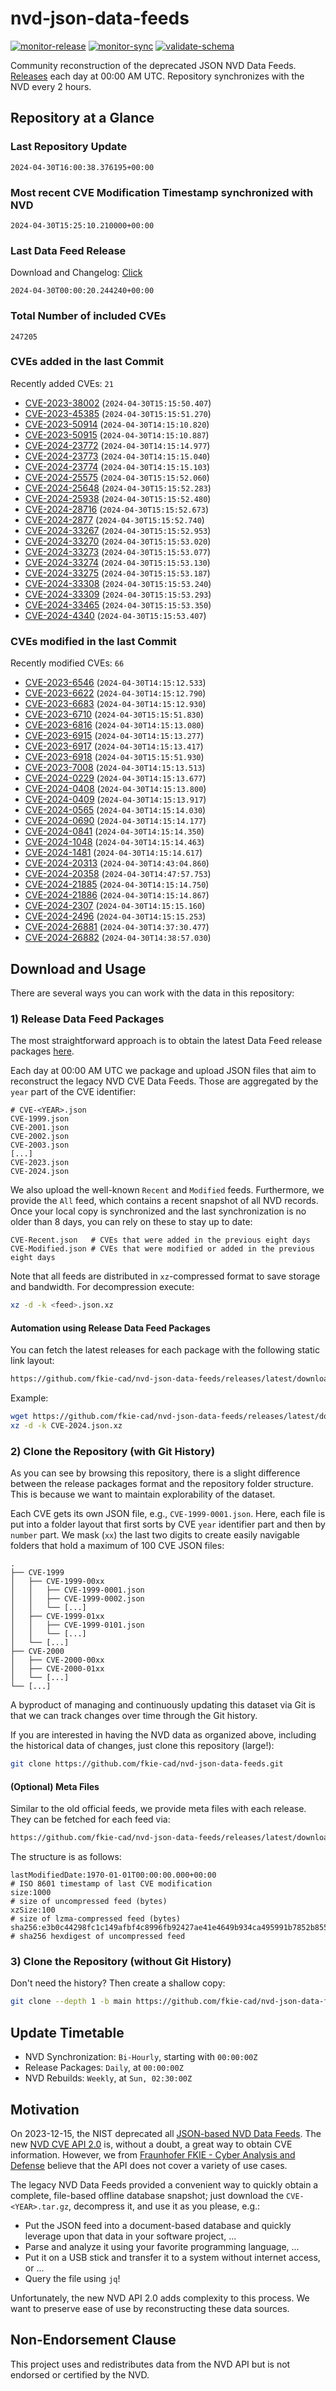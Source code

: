 # nvd-json-data-feeds

[![monitor-release](https://github.com/fkie-cad/nvd-json-data-feeds/actions/workflows/monitor_release.yml/badge.svg)](https://github.com/fkie-cad/nvd-json-data-feeds/actions/workflows/monitor_release.yml)
[![monitor-sync](https://github.com/fkie-cad/nvd-json-data-feeds/actions/workflows/monitor_sync.yml/badge.svg)](https://github.com/fkie-cad/nvd-json-data-feeds/actions/workflows/monitor_sync.yml)
[![validate-schema](https://github.com/fkie-cad/nvd-json-data-feeds/actions/workflows/validate_schema.yml/badge.svg)](https://github.com/fkie-cad/nvd-json-data-feeds/actions/workflows/validate_schema.yml)

Community reconstruction of the deprecated JSON NVD Data Feeds.
[Releases](https://github.com/fkie-cad/nvd-json-data-feeds/releases/latest) each day at 00:00 AM UTC.
Repository synchronizes with the NVD every 2 hours.

## Repository at a Glance

### Last Repository Update

```plain
2024-04-30T16:00:38.376195+00:00
```

### Most recent CVE Modification Timestamp synchronized with NVD

```plain
2024-04-30T15:25:10.210000+00:00
```

### Last Data Feed Release

Download and Changelog: [Click](https://github.com/fkie-cad/nvd-json-data-feeds/releases/latest)

```plain
2024-04-30T00:00:20.244240+00:00
```

### Total Number of included CVEs

```plain
247205
```

### CVEs added in the last Commit

Recently added CVEs: `21`

- [CVE-2023-38002](CVE-2023/CVE-2023-380xx/CVE-2023-38002.json) (`2024-04-30T15:15:50.407`)
- [CVE-2023-45385](CVE-2023/CVE-2023-453xx/CVE-2023-45385.json) (`2024-04-30T15:15:51.270`)
- [CVE-2023-50914](CVE-2023/CVE-2023-509xx/CVE-2023-50914.json) (`2024-04-30T14:15:10.820`)
- [CVE-2023-50915](CVE-2023/CVE-2023-509xx/CVE-2023-50915.json) (`2024-04-30T14:15:10.887`)
- [CVE-2024-23772](CVE-2024/CVE-2024-237xx/CVE-2024-23772.json) (`2024-04-30T14:15:14.977`)
- [CVE-2024-23773](CVE-2024/CVE-2024-237xx/CVE-2024-23773.json) (`2024-04-30T14:15:15.040`)
- [CVE-2024-23774](CVE-2024/CVE-2024-237xx/CVE-2024-23774.json) (`2024-04-30T14:15:15.103`)
- [CVE-2024-25575](CVE-2024/CVE-2024-255xx/CVE-2024-25575.json) (`2024-04-30T15:15:52.060`)
- [CVE-2024-25648](CVE-2024/CVE-2024-256xx/CVE-2024-25648.json) (`2024-04-30T15:15:52.283`)
- [CVE-2024-25938](CVE-2024/CVE-2024-259xx/CVE-2024-25938.json) (`2024-04-30T15:15:52.480`)
- [CVE-2024-28716](CVE-2024/CVE-2024-287xx/CVE-2024-28716.json) (`2024-04-30T15:15:52.673`)
- [CVE-2024-2877](CVE-2024/CVE-2024-28xx/CVE-2024-2877.json) (`2024-04-30T15:15:52.740`)
- [CVE-2024-33267](CVE-2024/CVE-2024-332xx/CVE-2024-33267.json) (`2024-04-30T15:15:52.953`)
- [CVE-2024-33270](CVE-2024/CVE-2024-332xx/CVE-2024-33270.json) (`2024-04-30T15:15:53.020`)
- [CVE-2024-33273](CVE-2024/CVE-2024-332xx/CVE-2024-33273.json) (`2024-04-30T15:15:53.077`)
- [CVE-2024-33274](CVE-2024/CVE-2024-332xx/CVE-2024-33274.json) (`2024-04-30T15:15:53.130`)
- [CVE-2024-33275](CVE-2024/CVE-2024-332xx/CVE-2024-33275.json) (`2024-04-30T15:15:53.187`)
- [CVE-2024-33308](CVE-2024/CVE-2024-333xx/CVE-2024-33308.json) (`2024-04-30T15:15:53.240`)
- [CVE-2024-33309](CVE-2024/CVE-2024-333xx/CVE-2024-33309.json) (`2024-04-30T15:15:53.293`)
- [CVE-2024-33465](CVE-2024/CVE-2024-334xx/CVE-2024-33465.json) (`2024-04-30T15:15:53.350`)
- [CVE-2024-4340](CVE-2024/CVE-2024-43xx/CVE-2024-4340.json) (`2024-04-30T15:15:53.407`)


### CVEs modified in the last Commit

Recently modified CVEs: `66`

- [CVE-2023-6546](CVE-2023/CVE-2023-65xx/CVE-2023-6546.json) (`2024-04-30T14:15:12.533`)
- [CVE-2023-6622](CVE-2023/CVE-2023-66xx/CVE-2023-6622.json) (`2024-04-30T14:15:12.790`)
- [CVE-2023-6683](CVE-2023/CVE-2023-66xx/CVE-2023-6683.json) (`2024-04-30T14:15:12.930`)
- [CVE-2023-6710](CVE-2023/CVE-2023-67xx/CVE-2023-6710.json) (`2024-04-30T15:15:51.830`)
- [CVE-2023-6816](CVE-2023/CVE-2023-68xx/CVE-2023-6816.json) (`2024-04-30T14:15:13.080`)
- [CVE-2023-6915](CVE-2023/CVE-2023-69xx/CVE-2023-6915.json) (`2024-04-30T14:15:13.277`)
- [CVE-2023-6917](CVE-2023/CVE-2023-69xx/CVE-2023-6917.json) (`2024-04-30T14:15:13.417`)
- [CVE-2023-6918](CVE-2023/CVE-2023-69xx/CVE-2023-6918.json) (`2024-04-30T15:15:51.930`)
- [CVE-2023-7008](CVE-2023/CVE-2023-70xx/CVE-2023-7008.json) (`2024-04-30T14:15:13.513`)
- [CVE-2024-0229](CVE-2024/CVE-2024-02xx/CVE-2024-0229.json) (`2024-04-30T14:15:13.677`)
- [CVE-2024-0408](CVE-2024/CVE-2024-04xx/CVE-2024-0408.json) (`2024-04-30T14:15:13.800`)
- [CVE-2024-0409](CVE-2024/CVE-2024-04xx/CVE-2024-0409.json) (`2024-04-30T14:15:13.917`)
- [CVE-2024-0565](CVE-2024/CVE-2024-05xx/CVE-2024-0565.json) (`2024-04-30T14:15:14.030`)
- [CVE-2024-0690](CVE-2024/CVE-2024-06xx/CVE-2024-0690.json) (`2024-04-30T14:15:14.177`)
- [CVE-2024-0841](CVE-2024/CVE-2024-08xx/CVE-2024-0841.json) (`2024-04-30T14:15:14.350`)
- [CVE-2024-1048](CVE-2024/CVE-2024-10xx/CVE-2024-1048.json) (`2024-04-30T14:15:14.463`)
- [CVE-2024-1481](CVE-2024/CVE-2024-14xx/CVE-2024-1481.json) (`2024-04-30T14:15:14.617`)
- [CVE-2024-20313](CVE-2024/CVE-2024-203xx/CVE-2024-20313.json) (`2024-04-30T14:43:04.860`)
- [CVE-2024-20358](CVE-2024/CVE-2024-203xx/CVE-2024-20358.json) (`2024-04-30T14:47:57.753`)
- [CVE-2024-21885](CVE-2024/CVE-2024-218xx/CVE-2024-21885.json) (`2024-04-30T14:15:14.750`)
- [CVE-2024-21886](CVE-2024/CVE-2024-218xx/CVE-2024-21886.json) (`2024-04-30T14:15:14.867`)
- [CVE-2024-2307](CVE-2024/CVE-2024-23xx/CVE-2024-2307.json) (`2024-04-30T14:15:15.160`)
- [CVE-2024-2496](CVE-2024/CVE-2024-24xx/CVE-2024-2496.json) (`2024-04-30T14:15:15.253`)
- [CVE-2024-26881](CVE-2024/CVE-2024-268xx/CVE-2024-26881.json) (`2024-04-30T14:37:30.477`)
- [CVE-2024-26882](CVE-2024/CVE-2024-268xx/CVE-2024-26882.json) (`2024-04-30T14:38:57.030`)


## Download and Usage

There are several ways you can work with the data in this repository:

### 1) Release Data Feed Packages

The most straightforward approach is to obtain the latest Data Feed release packages [here](https://github.com/fkie-cad/nvd-json-data-feeds/releases/latest).

Each day at 00:00 AM UTC we package and upload JSON files that aim to reconstruct the legacy NVD CVE Data Feeds.
Those are aggregated by the `year` part of the CVE identifier:

```
# CVE-<YEAR>.json
CVE-1999.json
CVE-2001.json
CVE-2002.json
CVE-2003.json
[...]
CVE-2023.json
CVE-2024.json
```

We also upload the well-known `Recent` and `Modified` feeds.
Furthermore, we provide the `All` feed, which contains a recent snapshot of all NVD records.
Once your local copy is synchronized and the last synchronization is no older than 8 days, you can rely on these to stay up to date:

```plain
CVE-Recent.json   # CVEs that were added in the previous eight days
CVE-Modified.json # CVEs that were modified or added in the previous eight days
```

Note that all feeds are distributed in `xz`-compressed format to save storage and bandwidth.
For decompression execute:

```sh
xz -d -k <feed>.json.xz
```

#### Automation using Release Data Feed Packages

You can fetch the latest releases for each package with the following static link layout:

```sh
https://github.com/fkie-cad/nvd-json-data-feeds/releases/latest/download/CVE-<YEAR>.json.xz
```

Example:

```sh
wget https://github.com/fkie-cad/nvd-json-data-feeds/releases/latest/download/CVE-2024.json.xz
xz -d -k CVE-2024.json.xz
```

### 2) Clone the Repository (with Git History)

As you can see by browsing this repository, there is a slight difference between the release packages format and the repository folder structure.
This is because we want to maintain explorability of the dataset.

Each CVE gets its own JSON file, e.g., `CVE-1999-0001.json`.
Here, each file is put into a folder layout that first sorts by CVE `year` identifier part and then by `number` part.
We mask (`xx`) the last two digits to create easily navigable folders that hold a maximum of 100 CVE JSON files:

```plain
.
├── CVE-1999
│   ├── CVE-1999-00xx
│   │   ├── CVE-1999-0001.json
│   │   ├── CVE-1999-0002.json
│   │   └── [...]
│   ├── CVE-1999-01xx
│   │   ├── CVE-1999-0101.json
│   │   └── [...]
│   └── [...]
├── CVE-2000
│   ├── CVE-2000-00xx
│   ├── CVE-2000-01xx
│   └── [...]
└── [...]
```

A byproduct of managing and continuously updating this dataset via Git is that we can track changes over time through the Git history.

If you are interested in having the NVD data as organized above, including the historical data of changes, just clone this repository (large!):

```sh
git clone https://github.com/fkie-cad/nvd-json-data-feeds.git
```

#### (Optional) Meta Files

Similar to the old official feeds, we provide meta files with each release. They can be fetched for each feed via:

```sh
https://github.com/fkie-cad/nvd-json-data-feeds/releases/latest/download/CVE-<YEAR>.meta
```

The structure is as follows:

```plain
lastModifiedDate:1970-01-01T00:00:00.000+00:00                          # ISO 8601 timestamp of last CVE modification
size:1000                                                               # size of uncompressed feed (bytes)
xzSize:100                                                              # size of lzma-compressed feed (bytes)
sha256:e3b0c44298fc1c149afbf4c8996fb92427ae41e4649b934ca495991b7852b855 # sha256 hexdigest of uncompressed feed
```

### 3) Clone the Repository (without Git History)

Don't need the history? Then create a shallow copy:

```sh
git clone --depth 1 -b main https://github.com/fkie-cad/nvd-json-data-feeds.git
```


## Update Timetable

* NVD Synchronization: `Bi-Hourly`, starting with `00:00:00Z`
* Release Packages: `Daily`, at `00:00:00Z`
* NVD Rebuilds: `Weekly`, at `Sun, 02:30:00Z`


## Motivation

On 2023-12-15, the NIST deprecated all [JSON-based NVD Data Feeds](https://nvd.nist.gov/vuln/data-feeds#divRetirementBanner-1).
The new [NVD CVE API 2.0](https://nvd.nist.gov/developers/vulnerabilities) is, without a doubt, a great way to obtain CVE information.
However, we from [Fraunhofer FKIE - Cyber Analysis and Defense](https://www.fkie.fraunhofer.de/en/departments/cad.html) believe that the API does not cover a variety of use cases.

The legacy NVD Data Feeds provided a convenient way to quickly obtain a complete, file-based offline database snapshot; just download the `CVE-<YEAR>.tar.gz`, decompress it, and use it as you please, e.g.:

- Put the JSON feed into a document-based database and quickly leverage upon that data in your software project, ...
- Parse and analyze it using your favorite programming language, ...
- Put it on a USB stick and transfer it to a system without internet access, or ...
- Query the file using `jq`!

Unfortunately, the new NVD API 2.0 adds complexity to this process.
We want to preserve ease of use by reconstructing these data sources.

## Non-Endorsement Clause

This project uses and redistributes data from the NVD API but is not endorsed or certified by the NVD.